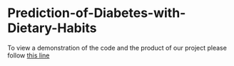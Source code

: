 # Prediction-of-Diabetes-with-Dietary-Habits
To view a demonstration of the code and the product of our project please follow [this line](https://htmlpreview.github.io/?https://github.com/szacharias/Prediction-of-Diabetes-with-Dietary-Habits/blob/master/Report.html)